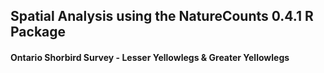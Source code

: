 ## Spatial Analysis using the NatureCounts 0.4.1 R Package

#### Ontario Shorbird Survey - Lesser Yellowlegs & Greater Yellowlegs

